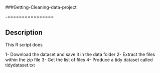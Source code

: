 ###Getting-Cleaning-data-project

-================
## Description
This R script does

1- Download the dataset and save it in the data folder
2- Extract the files within the zip file
3- Get the list of files
4- Produce a tidy dataset called tidydataset.txt
